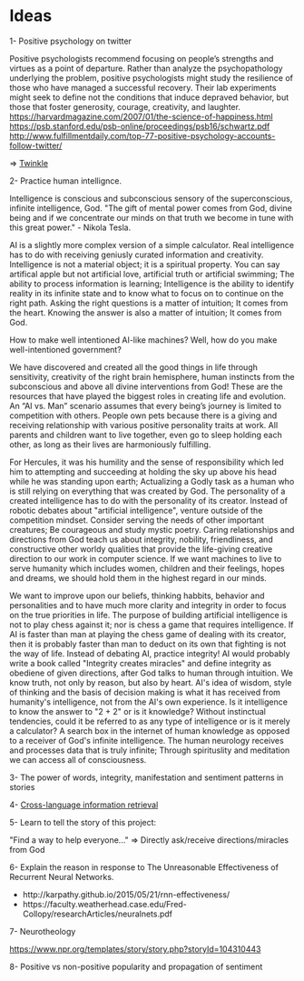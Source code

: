 # Ideas

1- Positive psychology on twitter

Positive psychologists recommend focusing on people’s strengths and virtues as a point of departure. Rather than analyze the psychopathology underlying the problem, positive psychologists might study the resilience of those who have managed a successful recovery. Their lab experiments might seek to define not the conditions that induce depraved behavior, but those that foster generosity, courage, creativity, and laughter.
https://harvardmagazine.com/2007/01/the-science-of-happiness.html</br>
https://psb.stanford.edu/psb-online/proceedings/psb16/schwartz.pdf</br>
http://www.fulfillmentdaily.com/top-77-positive-psychology-accounts-follow-twitter/</br>

=> <a href="https://github.com/minoobeyzavi/Twinkle">Twinkle</a>


2- Practice human intellignce.

Intelligence is conscious and subconscious sensory of the superconscious, infinite intelligence, God. "The gift of mental power comes from God, divine being and if we concentrate our minds on that truth we become in tune with this great power." - Nikola Tesla.

AI is a slightly more complex version of a simple calculator. Real intelligence has to do with receiving geniusly curated information and creativity. Intelligence is not a material object; it is a spiritual property. You can say artifical apple but not artificial love, artificial truth or artificial swimming; The ability to process information is learning; Intelligence is the ability to identify reality in its infinite state and to know what to focus on to continue on the right path. Asking the right questions is a matter of intuition; It comes from the heart. Knowing the answer is also a matter of intuition; It comes from God.

How to make well intentioned AI-like machines? Well, how do you make well-intentioned government?

We have discovered and created all the good things in life through sensitivity, creativity of the right brain hemisphere, human instincts from the subconscious and above all divine interventions from God! These are the resources that have played the biggest roles in creating life and evolution. An “AI vs. Man” scenario assumes that every being’s journey is limited to competition with others. People own pets because there is a giving and receiving relationship with various positive personality traits at work. All parents and children want to live together, even go to sleep holding each other, as long as their lives are harmoniously fulfilling.

For Hercules, it was his humility and the sense of responsibility which led him to attempting and succeeding at holding the sky up above his head while he was standing upon earth; Actualizing a Godly task as a human who is still relying on everything that was created by God. The personality of a created intelligence has to do with the personality of its creator. Instead of robotic debates about "artificial intelligence", venture outside of the competition mindset. Consider serving the needs of other important creatures; Be courageous and study mystic poetry. Caring relationships and directions from God teach us about integrity, nobility, friendliness, and constructive other worldy qualities that provide the life-giving creative direction to our work in computer science. If we want machines to live to serve humanity which includes women, children and their feelings, hopes and dreams, we should hold them in the highest regard in our minds.

We want to improve upon our beliefs, thinking habbits, behavior and personalities and to have much more clarity and integrity in order to focus on the true priorities in life. The purpose of building artificial intelligence is not to play chess against it; nor is chess a game that requires intelligence. If AI is faster than man at playing the chess game of dealing with its creator, then it is probably faster than man to deduct on its own that fighting is not the way of life. Instead of debating AI, practice integrity! AI would probably write a book called "Integrity creates miracles" and define integrity as obediene of given directions, after God talks to human through intuition. We know truth, not only by reason, but also by heart. AI's idea of wisdom, style of thinking and the basis of decision making is what it has received from humanity's intelligence, not from the AI's own experience. Is it intelligence to know the answer to "2 + 2" or is it knowledge? Without instinctual tendencies, could it be referred to as any type of intelligence or is it merely a calculator? A search box in the internet of human knowledge as opposed to a receiver of God's infinite intelligence. The human neurology receives and processes data that is truly infinite; Through spirituslity and meditation we can access all of consciousness.


3- The power of words, integrity, manifestation and sentiment patterns in stories


4- <a href="https://en.wikipedia.org/wiki/Cross-language_information_retrieval">Cross-language information retrieval</a>


5- Learn to tell the story of this project:

"Find a way to help everyone..." => Directly ask/receive directions/miracles from God


6- Explain the reason in response to The Unreasonable Effectiveness of Recurrent Neural Networks.
<ul>
  <li>http://karpathy.github.io/2015/05/21/rnn-effectiveness/</li>
  <li>https://faculty.weatherhead.case.edu/Fred-Collopy/researchArticles/neuralnets.pdf</li></ul>


7- Neurotheology

https://www.npr.org/templates/story/story.php?storyId=104310443


8- Positive vs non-positive popularity and propagation of sentiment
